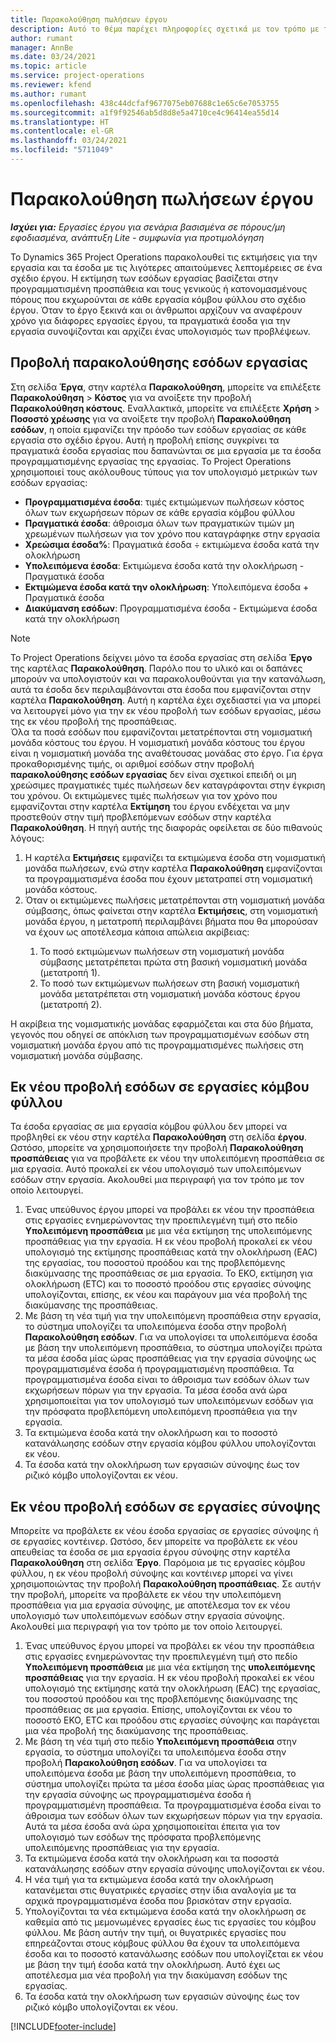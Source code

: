 ```yaml
---
title: Παρακολούθηση πωλήσεων έργου
description: Αυτό το θέμα παρέχει πληροφορίες σχετικά με τον τρόπο με τον οποίο το Project Operations παρακολουθεί την πρόοδο σε σχέση με τα έσοδα εργασίας σε ένα έργο.
author: rumant
manager: AnnBe
ms.date: 03/24/2021
ms.topic: article
ms.service: project-operations
ms.reviewer: kfend
ms.author: rumant
ms.openlocfilehash: 438c44dcfaf9677075eb07688c1e65c6e7053755
ms.sourcegitcommit: a1f9f92546ab5d8d8e5a4710ce4c96414ea55d14
ms.translationtype: HT
ms.contentlocale: el-GR
ms.lasthandoff: 03/24/2021
ms.locfileid: "5711049"
---
```

# <a name="project-sales-tracking"></a>Παρακολούθηση πωλήσεων έργου

_**Ισχύει για:** Εργασίες έργου για σενάρια βασισμένα σε πόρους/μη εφοδιασμένα, ανάπτυξη Lite - συμφωνία για προτιμολόγηση_

Το Dynamics 365 Project Operations παρακολουθεί τις εκτιμήσεις για την εργασία και τα έσοδα με τις λιγότερες απαιτούμενες λεπτομέρειες σε ένα σχέδιο έργου. Η εκτίμηση των εσόδων εργασίας βασίζεται στην προγραμματισμένη προσπάθεια και τους γενικούς ή κατονομασμένους πόρους που εκχωρούνται σε κάθε εργασία κόμβου φύλλου στο σχέδιο έργου. Όταν το έργο ξεκινά και οι άνθρωποι αρχίζουν να αναφέρουν χρόνο για διάφορες εργασίες έργου, τα πραγματικά έσοδα για την εργασία συνοψίζονται και αρχίζει ένας υπολογισμός των προβλέψεων.

## <a name="labor-revenue-tracking-view"></a>Προβολή παρακολούθησης εσόδων εργασίας

Στη σελίδα **Έργα**, στην καρτέλα **Παρακολούθηση**, μπορείτε να επιλέξετε **Παρακολούθηση** > **Κόστος** για να ανοίξετε την προβολή **Παρακολούθηση κόστους**. Εναλλακτικά, μπορείτε να επιλέξετε **Χρήση** > **Ποσοστό χρέωσης** για να ανοίξετε την προβολή **Παρακολούθηση εσόδων**, η οποία εμφανίζει την πρόοδο των εσόδων εργασίας σε κάθε εργασία στο σχέδιο έργου. Αυτή η προβολή επίσης συγκρίνει τα πραγματικά έσοδα εργασίας που δαπανώνται σε μια εργασία με τα έσοδα προγραμματισμένης εργασίας της εργασίας. Το Project Operations χρησιμοποιεί τους ακόλουθους τύπους για τον υπολογισμό μετρικών των εσόδων εργασίας:

- **Προγραμματισμένα έσοδα**: τιμές εκτιμώμενων πωλήσεων κόστος όλων των εκχωρήσεων πόρων σε κάθε εργασία κόμβου φύλλου
- **Πραγματικά έσοδα**: άθροισμα όλων των πραγματικών τιμών μη χρεωμένων πωλήσεων για τον χρόνο που καταγράφηκε στην εργασία
- **Χρεώσιμα έσοδα%**: Πραγματικά έσοδα ÷ εκτιμώμενα έσοδα κατά την ολοκλήρωση
- **Υπολειπόμενα έσοδα**: Εκτιμώμενα έσοδα κατά την ολοκλήρωση - Πραγματικά έσοδα
- **Εκτιμώμενα έσοδα κατά την ολοκλήρωση**: Υπολειπόμενα έσοδα + Πραγματικά έσοδα
- **Διακύμανση εσόδων**: Προγραμματισμένα έσοδα - Εκτιμώμενα έσοδα κατά την ολοκλήρωση


> [!NOTE]
> Το Project Operations δείχνει μόνο τα έσοδα εργασίας στη σελίδα **Έργο** της καρτέλας **Παρακολούθηση**. Παρόλο που το υλικό και οι δαπάνες μπορούν να υπολογιστούν και να παρακολουθούνται για την κατανάλωση, αυτά τα έσοδα δεν περιλαμβάνονται στα έσοδα που εμφανίζονται στην καρτέλα **Παρακολούθηση**. Αυτή η καρτέλα έχει σχεδιαστεί για να μπορεί να λειτουργεί μόνο για την εκ νέου προβολή των εσόδων εργασίας, μέσω της εκ νέου προβολή της προσπάθειας.  
> Όλα τα ποσά εσόδων που εμφανίζονται μετατρέπονται στη νομισματική μονάδα κόστους του έργου. Η νομισματική μονάδα κόστους του έργου είναι η νομισματική μονάδα της αναθέτουσας μονάδας στο έργο. Για έργα προκαθορισμένης τιμής, οι αριθμοί εσόδων στην προβολή **παρακολούθησης εσόδων εργασίας** δεν είναι σχετικοί επειδή οι μη χρεώσιμες πραγματικές τιμές πωλήσεων δεν καταγράφονται στην έγκριση του χρόνου.
> Οι εκτιμώμενες τιμές πωλήσεων για τον χρόνο που εμφανίζονται στην καρτέλα **Εκτίμηση** του έργου ενδέχεται να μην προστεθούν στην τιμή προβλεπόμενων εσόδων στην καρτέλα **Παρακολούθηση**. Η πηγή αυτής της διαφοράς οφείλεται σε δύο πιθανούς λόγους:
><ol>
   ><li> Η καρτέλα <b>Εκτιμήσεις</b> εμφανίζει τα εκτιμώμενα έσοδα στη νομισματική μονάδα πωλήσεων, ενώ στην καρτέλα <b>Παρακολούθηση</b> εμφανίζονται τα προγραμματισμένα έσοδα που έχουν μετατραπεί στη νομισματική μονάδα κόστους. </li>
   ><li> Όταν οι εκτιμώμενες πωλήσεις μετατρέπονται στη νομισματική μονάδα σύμβασης, όπως φαίνεται στην καρτέλα <b>Εκτιμήσεις</b>, στη νομισματική μονάδα έργου, η μετατροπή περιλαμβάνει βήματα που θα μπορούσαν να έχουν ως αποτέλεσμα κάποια απώλεια ακρίβειας: </li>
><ol>
><li> Το ποσό εκτιμώμενων πωλήσεων στη νομισματική μονάδα σύμβασης μετατρέπεται πρώτα στη βασική νομισματική μονάδα (μετατροπή 1).</li>
><li> Το ποσό των εκτιμώμενων πωλήσεων στη βασική νομισματική μονάδα μετατρέπεται στη νομισματική μονάδα κόστους έργου (μετατροπή 2). </li>
></ol>
></ol>
> Η ακρίβεια της νομισματικής μονάδας εφαρμόζεται και στα δύο βήματα, γεγονός που οδηγεί σε απόκλιση των προγραμματισμένων εσόδων στη νομισματική μονάδα έργου από τις προγραμματισμένες πωλήσεις στη νομισματική μονάδα σύμβασης.
   

## <a name="reprojecting-revenues-on-leaf-node-tasks"></a>Εκ νέου προβολή εσόδων σε εργασίες κόμβου φύλλου

Τα έσοδα εργασίας σε μια εργασία κόμβου φύλλου δεν μπορεί να προβληθεί εκ νέου στην καρτέλα **Παρακολούθηση** στη σελίδα **έργου**. Ωστόσο, μπορείτε να χρησιμοποιήσετε την προβολή **Παρακολούθηση προσπάθειας** για να προβάλετε εκ νέου την υπολειπόμενη προσπάθεια σε μια εργασία. Αυτό προκαλεί εκ νέου υπολογισμό των υπολειπόμενων εσόδων στην εργασία. Ακολουθεί μια περιγραφή για τον τρόπο με τον οποίο λειτουργεί.

1. Ένας υπεύθυνος έργου μπορεί να προβάλει εκ νέου την προσπάθεια στις εργασίες ενημερώνοντας την προεπιλεγμένη τιμή στο πεδίο **Υπολειπόμενη προσπάθεια** με μια νέα εκτίμηση της υπολειπόμενης προσπάθειας για την εργασία. Η εκ νέου προβολή προκαλεί εκ νέου υπολογισμό της εκτίμησης προσπάθειας κατά την ολοκλήρωση (EAC) της εργασίας, του ποσοστού προόδου και της προβλεπόμενης διακύμνασης της προσπάθειας σε μια εργασία. Το ΕΚΟ, εκτίμηση για ολοκλήρωση (ETC) και το ποσοστό προόδου στις εργασίες σύνοψης υπολογίζονται, επίσης, εκ νέου και παράγουν μια νέα προβολή της διακύμανσης της προσπάθειας.
2. Με βάση τη νέα τιμή για την υπολειπόμενη προσπάθεια στην εργασία, το σύστημα υπολογίζει τα υπολειπόμενα έσοδα στην προβολή **Παρακολούθηση εσόδων**. Για να υπολογίσει τα υπολειπόμενα έσοδα με βάση την υπολειπόμενη προσπάθεια, το σύστημα υπολογίζει πρώτα τα μέσα έσοδα μίας ώρας προσπάθειας για την εργασία σύνοψης ως προγραμματισμένα έσοδα ή προγραμματισμένη προσπάθεια. Τα προγραμματισμένα έσοδα είναι το άθροισμα των εσόδων όλων των εκχωρήσεων πόρων για την εργασία. Τα μέσα έσοδα ανά ώρα χρησιμοποιείται για τον υπολογισμό των υπολειπόμενων εσόδων για την πρόσφατα προβλεπόμενη υπολειπόμενη προσπάθεια για την εργασία.
3. Τα εκτιμώμενα έσοδα κατά την ολοκλήρωση και το ποσοστό κατανάλωησης εσόδων στην εργασία κόμβου φύλλου υπολογίζονται εκ νέου.
4. Τα έσοδα κατά την ολοκλήρωση των εργασιών σύνοψης έως τον ριζικό κόμβο υπολογίζονται εκ νέου.

## <a name="reprojecting-revenues-on-summary-tasks"></a>Εκ νέου προβολή εσόδων σε εργασίες σύνοψης

Μπορείτε να προβάλετε εκ νέου έσοδα εργασίας σε εργασίες σύνοψης ή σε εργασίες κοντέινερ. Ωστόσο, δεν μπορείτε να προβάλετε εκ νέου απευθείας τα έσοδα σε μια εργασία έργου σύνοψης στην καρτέλα **Παρακολούθηση** στη σελίδα **Έργο**. Παρόμοια με τις εργασίες κόμβου φύλλου, η εκ νέου προβολή σύνοψης και κοντέινερ μπορεί να γίνει χρησιμοποιώντας την προβολή **Παρακολούθηση προσπάθειας**. Σε αυτήν την προβολή, μπορείτε να προβάλετε εκ νέου την υπολειπόμενη προσπάθεια για μια εργασία σύνοψης, με αποτέλεσμα τον εκ νέου υπολογισμό των υπολειπόμενων εσόδων στην εργασία σύνοψης. Ακολουθεί μια περιγραφή για τον τρόπο με τον οποίο λειτουργεί.

1. Ένας υπεύθυνος έργου μπορεί να προβάλει εκ νέου την προσπάθεια στις εργασίες ενημερώνοντας την προεπιλεγμένη τιμή στο πεδίο **Υπολειπόμενη προσπάθεια** με μια νέα εκτίμηση της **υπολειπόμενης προσπάθειας** για την εργασία. Η εκ νέου προβολή προκαλεί εκ νέου υπολογισμό της εκτίμησης κατά την ολοκλήρωση (EAC) της εργασίας, του ποσοστού προόδου και της προβλεπόμενης διακύμνασης της προσπάθειας σε μια εργασία. Επίσης, υπολογίζονται εκ νέου το ποσοστό ΕΚΟ, ETC και προόδου στις εργασίες σύνοψης και παράγεται μια νέα προβολή της διακύμανσης της προσπάθειας.
2. Με βάση τη νέα τιμή στο πεδίο **Υπολειπόμενη προσπάθεια** στην εργασία, το σύστημα υπολογίζει τα υπολειπόμενα έσοδα στην προβολή **Παρακολούθηση εσόδων**. Για να υπολογίσει τα υπολειπόμενα έσοδα με βάση την υπολειπόμενη προσπάθεια, το σύστημα υπολογίζει πρώτα τα μέσα έσοδα μίας ώρας προσπάθειας για την εργασία σύνοψης ως προγραμματισμένα έσοδα ή προγραμματισμένη προσπάθεια. Τα προγραμματισμένα έσοδα είναι το άθροισμα των εσόδων όλων των εκχωρήσεων πόρων για την εργασία. Αυτά τα μέσα έσοδα ανά ώρα χρησιμοποιείται έπειτα για τον υπολογισμό των εσόδων της πρόσφατα προβλεπόμενης υπολειπόμενης προσπάθειας για την εργασία.
3. Τα εκτιμώμενα έσοδα κατά την ολοκλήρωση και τα ποσοστά κατανάλωησης εσόδων στην εργασία σύνοψης υπολογίζονται εκ νέου.
4. Η νέα τιμή για τα εκτιμώμενα έσοδα κατά την ολοκλήρωση κατανέμεται στις θυγατρικές εργασίες στην ίδια αναλογία με τα αρχικά προγραμματισμένα έσοδα που βρισκόταν στην εργασία.
5. Υπολογίζονται τα νέα εκτιμώμενα έσοδα κατά την ολοκλήρωση σε καθεμία από τις μεμονωμένες εργασίες έως τις εργασίες του κόμβου φύλλου. Με βάση αυτήν την τιμή, οι θυγατρικές εργασίες που επηρεάζονται στους κόμβους φύλλου θα έχουν τα υπολειπόμενα έσοδα και το ποσοστό κατανάλωσης εσόδων που υπολογίζεται εκ νέου με βάση την τιμή έσοδα κατά την ολοκλήρωση. Αυτό έχει ως αποτέλεσμα μια νέα προβολή για την διακύμανση εσόδων της εργασίας. 
6. Τα έσοδα κατά την ολοκλήρωση των εργασιών σύνοψης έως τον ριζικό κόμβο υπολογίζονται εκ νέου.


[!INCLUDE[footer-include](../includes/footer-banner.md)]

